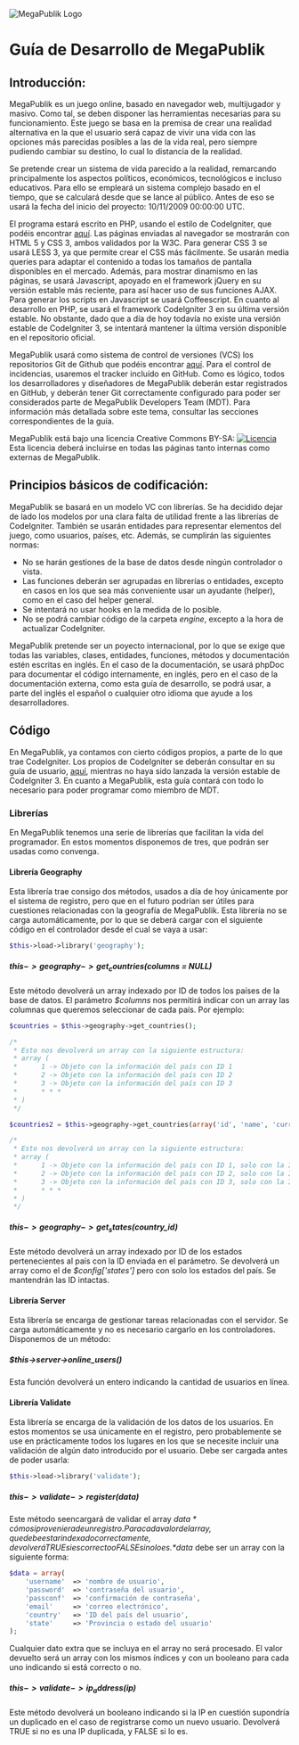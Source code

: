 ![MegaPublik Logo](https://raw.github.com/Razican/MegaPublik/develop/images/logo.png "Guía de desarrollo de MegaPublik")

# Guía de Desarrollo de MegaPublik #

## Introducción: ##

MegaPublik es un juego online, basado en navegador web, multijugador y masivo.
Como tal, se deben disponer las herramientas necesarias para su funcionamiento.
Este juego se basa en la premisa de crear una realidad alternativa en la que el usuario
será capaz de vivir una vida con las opciones más parecidas posibles a las de la vida real,
pero siempre pudiendo cambiar su destino, lo cual lo distancia de la realidad.

Se pretende crear un sistema de vida parecido a la realidad, remarcando principalmente los
aspectos políticos, económicos, tecnológicos e incluso educativos. Para ello se empleará un
sistema complejo basado en el tiempo, que se calculará desde que se lance al público. Antes
de eso se usará la fecha del inicio del proyecto: 10/11/2009 00:00:00 UTC.

El programa estará escrito en PHP, usando el estilo de CodeIgniter, que podéis encontrar
[aquí](http://codeigniter.com/user_guide/general/styleguide.html "Guía de estilo de CodeIgniter").
Las páginas enviadas al navegador se mostrarán con HTML 5 y CSS 3, ambos validados por la W3C. Para
generar CSS 3 se usará LESS 3, ya que permite crear el CSS más fácilmente. Se usarán media queries para
adaptar el contenido a todas los tamaños de pantalla disponibles en el mercado. Además, para mostrar
dinamismo en las páginas, se usará Javascript, apoyado en el framework jQuery en su versión estable
más reciente, para así hacer uso de sus funciones AJAX. Para generar los scripts en Javascript se usará
Coffeescript. En cuanto al desarrollo en PHP, se usará el framework CodeIgniter 3 en su última versión
estable. No obstante, dado que a día de hoy todavía no existe una versión estable de CodeIgniter 3, se
intentará mantener la última versión disponible en el repositorio oficial.

MegaPublik usará como sistema de control de versiones (VCS) los repositorios Git de Github que podéis
encontrar [aquí](https://github.com/Razican/MegaPublik "Repositorio oficial de MegaPublik"). Para el
control de incidencias, usaremos el tracker incluído en GitHub. Como es lógico, todos los desarrolladores
y diseñadores de MegaPublik deberán estar registrados en GitHub, y deberán tener Git correctamente configurado
para poder ser considerados parte de MegaPublik Developers Team (MDT). Para información más detallada sobre este
tema, consultar las secciones correspondientes de la guía.

MegaPublik está bajo una licencia Creative Commons BY-SA:
[![Licencia](https://raw.github.com/Razican/MegaPublik/develop/images/license.png "CC-BY-SA")](http://creativecommons.org/licenses/by-sa/3.0/deed.es)
Esta licencia deberá incluirse en todas las páginas tanto internas como externas de MegaPublik.

## Principios básicos de codificación: ##

MegaPublik se basará en un modelo VC con librerías. Se ha decidido dejar de lado los modelos por una clara
falta de utilidad frente a las librerías de CodeIgniter. También se usarán entidades para representar
elementos del juego, como usuarios, países, etc. Además, se cumplirán las siguientes normas:

*	No se harán gestiones de la base de datos desde ningún controlador o vista.
*	Las funciones deberán ser agrupadas en librerías o entidades, excepto en casos en los que sea más
	conveniente usar un ayudante (helper), como en el caso del helper general.
*	Se intentará no usar hooks en la medida de lo posible.
*	No se podrá cambiar código de la carpeta *engine*, excepto a la hora de actualizar CodeIgniter.

MegaPublik pretende ser un poyecto internacional, por lo que se exige que todas las variables, clases,
entidades, funciones, métodos y documentación estén escritas en inglés. En el caso de la documentación,
se usará phpDoc para documentar el código internamente, en inglés, pero en el caso de la documentación
externa, como esta guía de desarrollo, se podrá usar, a parte del inglés el español o cualquier otro idioma
que ayude a los desarrolladores.

## Código ##

En MegaPublik, ya contamos con cierto códigos propios, a parte de lo que trae CodeIgniter. Los propios
de CodeIgniter se deberán consultar en su guía de usuario,
[aquí](https://github.com/EllisLab/CodeIgniter/tree/develop/user_guide_src/source "Guía de usuario de CodeIgniter"),
mientras no haya sido lanzada la versión estable de CodeIgniter 3. En cuanto a MegaPublik, esta guía contará
con todo lo necesario para poder programar como miembro de MDT.

### Librerías ###

En MegaPublik tenemos una serie de librerías que facilitan la vida del programador. En estos momentos
disponemos de tres, que podrán ser usadas como convenga.

#### Librería Geography ####

Esta librería trae consigo dos métodos, usados a día de hoy únicamente por el sistema de registro, pero
que en el futuro podrían ser útiles para cuestiones relacionadas con la geografía de MegaPublik. Esta
librería no se carga automáticamente, por lo que se deberá cargar con el siguiente código en el controlador
desde el cual se vaya a usar:

```php
$this->load->library('geography');
```

##### $this->geography->get_countries($columns = NULL) #####

Este método devolverá un array indexado por ID de todos los países de la base de datos. El parámetro
*$columns* nos permitirá indicar con un array las columnas que queremos seleccionar de cada país. Por
ejemplo:

```php
$countries = $this->geography->get_countries();

/*
 * Esto nos devolverá un array con la siguiente estructura:
 * array (
 * 		1 -> Objeto con la información del país con ID 1
 * 		2 -> Objeto con la información del país con ID 2
 * 		3 -> Objeto con la información del país con ID 3
 * 		* * *
 * )
 */

$countries2 = $this->geography->get_countries(array('id', 'name', 'currency'));

/*
 * Esto nos devolverá un array con la siguiente estructura:
 * array (
 * 		1 -> Objeto con la información del país con ID 1, solo con la ID, el nombre y su moneda
 * 		2 -> Objeto con la información del país con ID 2, solo con la ID, el nombre y su moneda
 * 		3 -> Objeto con la información del país con ID 3, solo con la ID, el nombre y su moneda
 * 		* * *
 * )
 */
```

##### $this->geography->get_states($country_id) #####

Este método devolverá un array indexado por ID de los estados pertenecientes al país con la ID enviada en el
parámetro. Se devolverá un array como el de *$config['states']* pero con solo los estados del país. Se
mantendrán las ID intactas.

#### Librería Server ####

Esta librería se encarga de gestionar tareas relacionadas con el servidor. Se carga automáticamente y no es
necesario cargarlo en los controladores. Disponemos de un método:

##### $this->server->online_users() #####

Esta función devolverá un entero indicando la cantidad de usuarios en línea.

#### Librería Validate ####

Esta librería se encarga de la validación de los datos de los usuarios. En estos momentos se usa únicamente
en el registro, pero probablemente se use en prácticamente todos los lugares en los que se necesite incluir
una validación de algún dato introducido por el usuario. Debe ser cargada antes de poder usarla:

```php
$this->load->library('validate');
```

##### $this->validate->register($data) #####

Este método seencargará de validar el array *$data* cómo si proveniera de un registro. Para cada valor del
array, que debe estar indexado correctamente, devolverá TRUE si es correcto o FALSE si no lo es. *$data*
debe ser un array con la siguiente forma:

```php
$data = array(
	'username'	=> 'nombre de usuario',
	'password'	=> 'contraseña del usuario',
	'passconf'	=> 'confirmación de contraseña',
	'email'		=> 'correo electrónico',
	'country'	=> 'ID del país del usuario',
	'state'		=> 'Provincia o estado del usuario'
);
```

Cualquier dato extra que se incluya en el array no será procesado. El valor devuelto será un array con
los mismos índices y con un booleano para cada uno indicando si está correcto o no.

##### $this->validate->ip_address($ip) #####

Este método devolverá un booleano indicando si la IP en cuestión supondría un duplicado en el caso de
registrarse como un nuevo usuario. Devolverá TRUE si no es una IP duplicada, y FALSE si lo es.